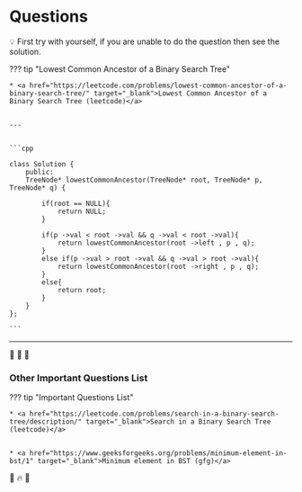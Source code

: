 # Questions

💡 First try with yourself, if you are unable to do the question then see the solution.



??? tip "Lowest Common Ancestor of a Binary Search Tree"

    * <a href="https://leetcode.com/problems/lowest-common-ancestor-of-a-binary-search-tree/" target="_blank">Lowest Common Ancestor of a Binary Search Tree (leetcode)</a>


    ---


    ```cpp

    class Solution {
        public:
        TreeNode* lowestCommonAncestor(TreeNode* root, TreeNode* p, TreeNode* q) {
            
            if(root == NULL){
                return NULL;
            }

            if(p ->val < root ->val && q ->val < root ->val){
                return lowestCommonAncestor(root ->left , p , q);
            }
            else if(p ->val > root ->val && q ->val > root ->val){
                return lowestCommonAncestor(root ->right , p , q);
            }
            else{
                return root;
            }
        }
    };

    ```




---

🥇 🥇 🥇


### Other Important Questions List

??? tip "Important Questions List"


    * <a href="https://leetcode.com/problems/search-in-a-binary-search-tree/description/" target="_blank">Search in a Binary Search Tree (leetcode)</a>


    * <a href="https://www.geeksforgeeks.org/problems/minimum-element-in-bst/1" target="_blank">Minimum element in BST (gfg)</a>




💯 🔥 🚀
